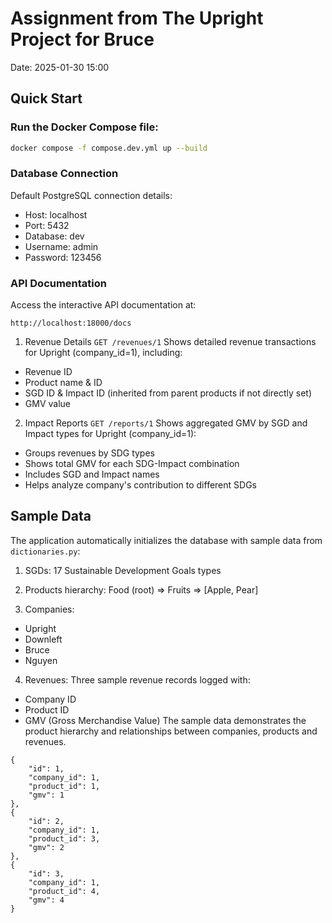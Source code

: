 # Assignment from The Upright Project for Bruce
Date: 2025-01-30 15:00

## Quick Start

### Run the Docker Compose file:
```bash
docker compose -f compose.dev.yml up --build
```

### Database Connection
Default PostgreSQL connection details:

* Host: localhost
* Port: 5432
* Database: dev
* Username: admin
* Password: 123456

### API Documentation
Access the interactive API documentation at:
```
http://localhost:18000/docs
```

1. Revenue Details `GET /revenues/1`
Shows detailed revenue transactions for Upright (company_id=1), including:
- Revenue ID
- Product name & ID  
- SGD ID & Impact ID (inherited from parent products if not directly set)
- GMV value

2. Impact Reports `GET /reports/1`
Shows aggregated GMV by SGD and Impact types for Upright (company_id=1):
- Groups revenues by SDG types
- Shows total GMV for each SDG-Impact combination
- Includes SGD and Impact names
- Helps analyze company's contribution to different SDGs

## Sample Data
The application automatically initializes the database with sample data from `dictionaries.py`:

1. SGDs: 17 Sustainable Development Goals types

2. Products hierarchy: Food (root) => Fruits => [Apple, Pear]

3. Companies:
* Upright
* Downleft
* Bruce
* Nguyen

4. Revenues: Three sample revenue records logged with:
* Company ID
* Product ID
* GMV (Gross Merchandise Value)
The sample data demonstrates the product hierarchy and relationships between companies, products and revenues.

```
{
    "id": 1,
    "company_id": 1,
    "product_id": 1,
    "gmv": 1
},
{
    "id": 2,
    "company_id": 1,
    "product_id": 3,
    "gmv": 2
},
{
    "id": 3,
    "company_id": 1,
    "product_id": 4,
    "gmv": 4
}
```